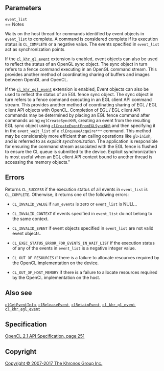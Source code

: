 
## Parameters

`event_list`  
== Notes

Waits on the host thread for commands identified by event objects in
`event_list` to complete. A command is considered complete if its
execution status is `CL_COMPLETE` or a negative value. The events
specified in `event_list` act as synchronization points.

If the [`cl_khr_gl_event`](cl_khr_gl_event.html) extension is enabled,
event objects can also be used to reflect the status of an OpenGL sync
object. The sync object in turn refers to a fence command executing in
an OpenGL command stream. This provides another method of coordinating
sharing of buffers and images between OpenGL and OpenCL.

If the [`cl_khr_egl_event`](cl_khr_egl_event.html) extension is enabled,
Event objects can also be used to reflect the status of an EGL fence
sync object. The sync object in turn refers to a fence command executing
in an EGL client API command stream. This provides another method of
coordinating sharing of EGL / EGL client API objects with OpenCL.
Completion of EGL / EGL client API commands may be determined by placing
an EGL fence command after commands using `eglCreateSyncKHR`, creating
an event from the resulting EGL sync object using
[`clCreateEventFromEGLSyncKHR`](clCreateEventFromEGLSyncKHR.html) and
then specifying it in the `event_wait_list` of a `clEnqueueAcquire***`
command. This method may be considerably more efficient than calling
operations like `glFinish`, and is referred to as *explicit
synchronization*. The application is responsible for ensuring the
command stream associated with the EGL fence is flushed to ensure the CL
queue is submitted to the device. Explicit synchronization is most
useful when an EGL client API context bound to another thread is
accessing the memory objects."

## Errors

Returns `CL_SUCCESS` if the execution status of all events in
`event_list` is `CL_COMPLETE`. Otherwise, it returns one of the
following errors:

-   `CL_INVALID_VALUE` if `num_events` is zero or `event_list` is NULL..

-   `CL_INVALID_CONTEXT` if events specified in `event_list` do not
    belong to the same context.

-   `CL_INVALID_EVENT` if event objects specified in `event_list` are
    not valid event objects.

-   `CL_EXEC_STATUS_ERROR_FOR_EVENTS_IN_WAIT_LIST` if the execution
    status of any of the events in `event_list` is a negative integer
    value.

-   `CL_OUT_OF_RESOURCES` if there is a failure to allocate resources
    required by the OpenCL implementation on the device.

-   `CL_OUT_OF_HOST_MEMORY` if there is a failure to allocate resources
    required by the OpenCL implementation on the host.

## Also see

[`clGetEventInfo`](clGetEventInfo.html),
[`clReleaseEvent`](clReleaseEvent.html),
[`clRetainEvent`](clRetainEvent.html),
[`cl_khr_gl_event`](cl_khr_gl_event.html),
[`cl_khr_egl_event`](cl_khr_egl_event.html)

## Specification

[OpenCL 2.1 API Specification, page
251](https://www.khronos.org/registry/cl/specs/opencl-2.1.pdf#page=251)

## Copyright

[Copyright © 2007-2017 The Khronos Group Inc.](copyright.html)
